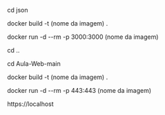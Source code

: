 
cd json

docker build -t (nome da imagem) .

docker run -d --rm -p 3000:3000 (nome da imagem)

cd ..

cd Aula-Web-main

docker build -t (nome da imagem) .

docker run -d --rm -p 443:443  (nome da imagem) 

https://localhost
